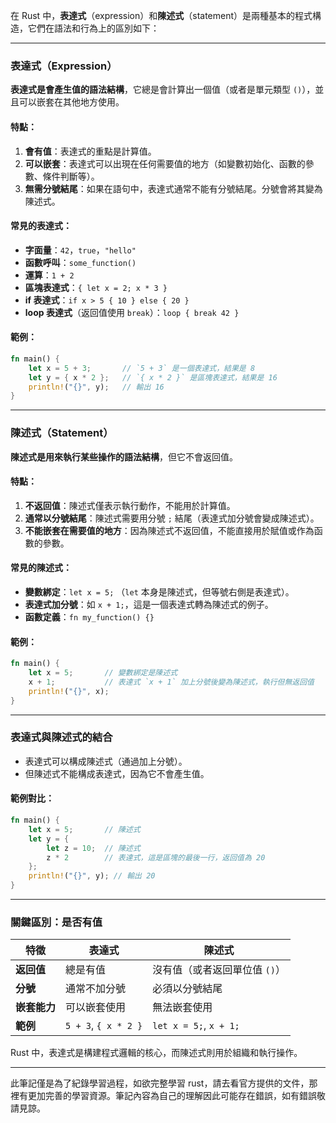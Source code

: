 <!-- 
date: 2024-01-19
update: 2024-01-19
Tag: 
    - Rust
-->

在 Rust 中，**表達式**（expression）和**陳述式**（statement）是兩種基本的程式構造，它們在語法和行為上的區別如下：

---

### **表達式（Expression）**

**表達式是會產生值的語法結構**，它總是會計算出一個值（或者是單元類型 `()`），並且可以嵌套在其他地方使用。

#### 特點：
1. **會有值**：表達式的重點是計算值。
2. **可以嵌套**：表達式可以出現在任何需要值的地方（如變數初始化、函數的參數、條件判斷等）。
3. **無需分號結尾**：如果在語句中，表達式通常不能有分號結尾。分號會將其變為陳述式。

#### 常見的表達式：
- **字面量**：`42`，`true`，`"hello"`
- **函數呼叫**：`some_function()`
- **運算**：`1 + 2`
- **區塊表達式**：`{ let x = 2; x * 3 }`
- **if 表達式**：`if x > 5 { 10 } else { 20 }`
- **loop 表達式**（返回值使用 `break`）：`loop { break 42 }`

#### 範例：
```rust
fn main() {
    let x = 5 + 3;       // `5 + 3` 是一個表達式，結果是 8
    let y = { x * 2 };   // `{ x * 2 }` 是區塊表達式，結果是 16
    println!("{}", y);   // 輸出 16
}
```

---

### **陳述式（Statement）**

**陳述式是用來執行某些操作的語法結構**，但它不會返回值。

#### 特點：
1. **不返回值**：陳述式僅表示執行動作，不能用於計算值。
2. **通常以分號結尾**：陳述式需要用分號 `;` 結尾（表達式加分號會變成陳述式）。
3. **不能嵌套在需要值的地方**：因為陳述式不返回值，不能直接用於賦值或作為函數的參數。

#### 常見的陳述式：
- **變數綁定**：`let x = 5;` （`let` 本身是陳述式，但等號右側是表達式）。
- **表達式加分號**：如 `x + 1;`，這是一個表達式轉為陳述式的例子。
- **函數定義**：`fn my_function() {}`

#### 範例：
```rust
fn main() {
    let x = 5;       // 變數綁定是陳述式
    x + 1;           // 表達式 `x + 1` 加上分號後變為陳述式，執行但無返回值
    println!("{}", x);
}
```

---

### **表達式與陳述式的結合**
- 表達式可以構成陳述式（通過加上分號）。
- 但陳述式不能構成表達式，因為它不會產生值。

#### 範例對比：
```rust
fn main() {
    let x = 5;       // 陳述式
    let y = {
        let z = 10;  // 陳述式
        z * 2        // 表達式，這是區塊的最後一行，返回值為 20
    };
    println!("{}", y); // 輸出 20
}
```

---

### **關鍵區別：是否有值**

| **特徵**       | **表達式**                 | **陳述式**                       |
|----------------|----------------------------|-----------------------------------|
| **返回值**     | 總是有值                   | 沒有值（或者返回單位值 `()`）    |
| **分號**       | 通常不加分號               | 必須以分號結尾                   |
| **嵌套能力**   | 可以嵌套使用               | 無法嵌套使用                     |
| **範例**       | `5 + 3`, `{ x * 2 }`       | `let x = 5;`, `x + 1;`           |

Rust 中，表達式是構建程式邏輯的核心，而陳述式則用於組織和執行操作。

---
此筆記僅是為了紀錄學習過程，如欲完整學習 rust，請去看官方提供的文件，那裡有更加完善的學習資源。筆記內容為自己的理解因此可能存在錯誤，如有錯誤敬請見諒。